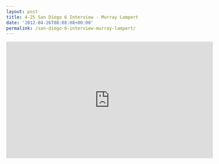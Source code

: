 ```yaml
---
layout: post
title: 4-25 San Diego 6 Interview - Murray Lampert
date: '2012-04-26T08:08:08+00:00'
permalink: /san-diego-6-interview-murray-lampert/
---
```

<iframe width="560" height="315" src="http://www.youtube.com/embed/kEaEW5igVsQ?rel=0" frameborder="0" allowfullscreen></iframe>
